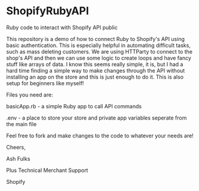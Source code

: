 # ShopifyRubyAPI
Ruby code to interact with Shopify API public


This repository is a demo of how to connect Ruby to Shopify's API using basic authentication.
This is especially helpful in automating difficult tasks, such as mass deleting customers.
We are using HTTParty to connect to the shop's API and then we can use some logic to create loops and have fancy stuff like arrays of data.
I know this seems really simple, it is, but I had a hard time finding a simple way to make changes through the API without installing
an app on the store and this is just enough to do it. This is also setup for beginners like myself!


Files you need are:

basicApp.rb - a simple Ruby app to call API commands

.env - a place to store your store and private app variables seperate from the main file


Feel free to fork and make changes to the code to whatever your needs are!

Cheers,

Ash Fulks

Plus Technical Merchant Support

Shopify
